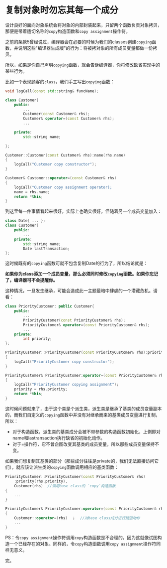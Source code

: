 复制对象时勿忘其每一个成分
====

设计良好的面向对象系统会将对象的内部封装起来，只留两个函数负责对象拷贝，那便是带着适切名称的`copy`构造函数和`copy assignment`操作符。

之前的条款5曾经说过，编译器会在必要的时候为我们的classes创建`copying`函数，并说明这些"编译器生成版"的行为：将被拷对象的所有成员变量都做一份拷贝。

所以，如果是你自己声明`copying`函数，就会告诉编译器，你将修改缺省实现中的某些行为。

比如一个表现顾客的`class`，我们手工写出`copying`函数：

```C++
void logCall(const std::string& funcName);

class Customer{
	public:
		...
		Customer(const Customer& rhs);
		Customer& operator=(const Customer& rhs);
		...

	private:
		std::string name;
	
};

Customer::Customer(const Customer& rhs):name(rhs.name)
{
	logCall("Customer copy constructor");
}

Customer& Customer::operator=(const Customer& rhs)
{
	logCall("Customer copy assignment operator);
	name = rhs.name;
	return *this;
}
```

到这里每一件事情看起来很好，实际上也确实很好，但随着另一个成员变量加入：

```C++
class Date{ ... };
class Customer{
	public:
		...
	private:
		std::string name;
		Date lastTransaction;
};
```

这时候既有的`copying`函数可就不包含复制Date的行为了，所以结论就是：

**如果你为class添加一个成员变量，那么必须同时修改`copying`函数。如果你忘记了，编译器可不会提醒你。**

这种情况，一旦发生继承，可能会造成此一主题最暗中肆虐的一个潜藏危机。请看：

```C++
class PriorityCustomer: public Customer{
	public:
		...
		PriorityCustomer(const PriorityCustomer& rhs);
		PriorityCustomer& operator=(const PriorityCustomer& rhs);
		...
	private:
		int priority;
};

PriorityCustomer::PriorityCustomer(const PriorityCustomer& rhs):priority(rhs.priority)
{
	logCall("PriorityCustomer copy constructor");
}

PriorityCustomer& PriorityCustomer:operator=(const PriorityCustomer& rhs)
{
	logCall("PriorityCustomer copying assignment");
	priority = rhs.priority;
	return *this;
}

```

这时候问题就来了，由于这个类是个派生类，派生类是继承了基类的成员变量副本的，而我们自定义的`copying`函数中并没有对继承而来的基类成员变量进行复制，所以：

* 对于构造函数，派生类的基类成分会被不带参数的构造函数初始化，上例即对name和lastransaction执行缺省的初始化动作。
* 对于=操作符，它不曾企图改变其基类的成员变量，所以那些成员变量保持不变。


如果我们想复制其基类的部分（那些成分往往是private的，我们无法直接访问它们），就应该让派生类的`copying`函数调用相应的基类函数：

```C++
PriorityCustomer::PriorityCustomer(const PriorityCustomer& rhs)
	:priority(rhs.priority),
	Customer(rhs)  //调用base class的 `copy`构造函数
{
	...
}

PriorityCustomer& PriorityCustomer:operator=(const PriorityCustomer& rhs)
{
	Customer::operator=(rhs)  ；  //对base class成分进行赋值动作
	...
}
```

PS：令`copy assignment`操作符调用`copy`构造函数是不合理的，因为这就像试图构造一个已经存在的对象。同样的，令`copy`构造函数调用`copy assignment`操作符同样无意义。

完。
